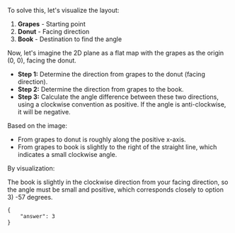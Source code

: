 To solve this, let's visualize the layout:

1. **Grapes** - Starting point
2. **Donut** - Facing direction
3. **Book** - Destination to find the angle

Now, let's imagine the 2D plane as a flat map with the grapes as the origin (0, 0), facing the donut.

- **Step 1:** Determine the direction from grapes to the donut (facing direction).
- **Step 2:** Determine the direction from grapes to the book.
- **Step 3:** Calculate the angle difference between these two directions, using a clockwise convention as positive. If the angle is anti-clockwise, it will be negative.

Based on the image:

- From grapes to donut is roughly along the positive x-axis.
- From grapes to book is slightly to the right of the straight line, which indicates a small clockwise angle.

By visualization:

The book is slightly in the clockwise direction from your facing direction, so the angle must be small and positive, which corresponds closely to option 3) -57 degrees.

```
{
    "answer": 3
}
```
